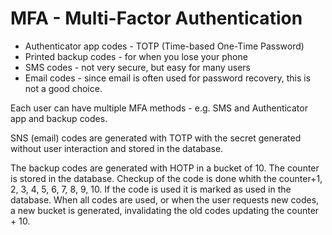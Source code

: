 # MFA - Multi-Factor Authentication

* Authenticator app codes - TOTP (Time-based One-Time Password)
* Printed backup codes - for when you lose your phone
* SMS codes - not very secure, but easy for many users
* Email codes - since email is often used for password recovery, this is not a good choice.

Each user can have multiple MFA methods - e.g. SMS and Authenticator app and backup codes.

SNS (email) codes are generated with TOTP with the secret generated without user interaction and stored in the database.

The backup codes are generated with HOTP in a bucket of 10. The counter is stored in the database. Checkup of the code is
done whith the counter+1, 2, 3, 4, 5, 6, 7, 8, 9, 10. If the code is used it is marked as used in the database. When all
codes are used, or when the user requests new codes, a new bucket is generated, invalidating the old codes updating the counter + 10.
